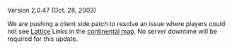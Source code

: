 Version 2.0.47 (Oct. 28, 2003)

We are pushing a client side patch to resolve an issue where players
could not see [Lattice](Lattice.md) Links in the [continental
map](Continental_Map.md). No server downtime will be required
for this update. <!--[category:Patches](category:Patches.md)-->
